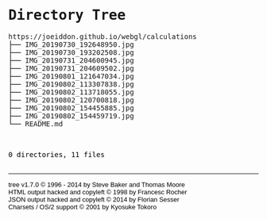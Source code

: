 <!DOCTYPE html>
<html>
<head>
 <meta http-equiv="Content-Type" content="text/html; charset=UTF-8">
 <meta name="Author" content="Made by 'tree'">
 <meta name="GENERATOR" content="$Version: $ tree v1.7.0 (c) 1996 - 2014 by Steve Baker, Thomas Moore, Francesc Rocher, Florian Sesser, Kyosuke Tokoro $">
 <title>Directory Tree</title>
 <style type="text/css">
  <!-- 
  BODY { font-family : ariel, monospace, sans-serif; }
  P { font-weight: normal; font-family : ariel, monospace, sans-serif; color: black; background-color: transparent;}
  B { font-weight: normal; color: black; background-color: transparent;}
  A:visited { font-weight : normal; text-decoration : none; background-color : transparent; margin : 0px 0px 0px 0px; padding : 0px 0px 0px 0px; display: inline; }
  A:link    { font-weight : normal; text-decoration : none; margin : 0px 0px 0px 0px; padding : 0px 0px 0px 0px; display: inline; }
  A:hover   { color : #000000; font-weight : normal; text-decoration : underline; background-color : yellow; margin : 0px 0px 0px 0px; padding : 0px 0px 0px 0px; display: inline; }
  A:active  { color : #000000; font-weight: normal; background-color : transparent; margin : 0px 0px 0px 0px; padding : 0px 0px 0px 0px; display: inline; }
  .VERSION { font-size: small; font-family : arial, sans-serif; }
  .NORM  { color: black;  background-color: transparent;}
  .FIFO  { color: purple; background-color: transparent;}
  .CHAR  { color: yellow; background-color: transparent;}
  .DIR   { color: blue;   background-color: transparent;}
  .BLOCK { color: yellow; background-color: transparent;}
  .LINK  { color: aqua;   background-color: transparent;}
  .SOCK  { color: fuchsia;background-color: transparent;}
  .EXEC  { color: green;  background-color: transparent;}
  -->
 </style>
</head>
<body>
	<h1>Directory Tree</h1><p>
	<a href="https://joeiddon.github.io/webgl/calculations">https://joeiddon.github.io/webgl/calculations</a><br>
	├── <a href="https://joeiddon.github.io/webgl/calculations/IMG_20190730_192648950.jpg">IMG_20190730_192648950.jpg</a><br>
	├── <a href="https://joeiddon.github.io/webgl/calculations/IMG_20190730_193202508.jpg">IMG_20190730_193202508.jpg</a><br>
	├── <a href="https://joeiddon.github.io/webgl/calculations/IMG_20190731_204600945.jpg">IMG_20190731_204600945.jpg</a><br>
	├── <a href="https://joeiddon.github.io/webgl/calculations/IMG_20190731_204609502.jpg">IMG_20190731_204609502.jpg</a><br>
	├── <a href="https://joeiddon.github.io/webgl/calculations/IMG_20190801_121647034.jpg">IMG_20190801_121647034.jpg</a><br>
	├── <a href="https://joeiddon.github.io/webgl/calculations/IMG_20190802_113307838.jpg">IMG_20190802_113307838.jpg</a><br>
	├── <a href="https://joeiddon.github.io/webgl/calculations/IMG_20190802_113718055.jpg">IMG_20190802_113718055.jpg</a><br>
	├── <a href="https://joeiddon.github.io/webgl/calculations/IMG_20190802_120700818.jpg">IMG_20190802_120700818.jpg</a><br>
	├── <a href="https://joeiddon.github.io/webgl/calculations/IMG_20190802_154455885.jpg">IMG_20190802_154455885.jpg</a><br>
	├── <a href="https://joeiddon.github.io/webgl/calculations/IMG_20190802_154459719.jpg">IMG_20190802_154459719.jpg</a><br>
	└── <a href="https://joeiddon.github.io/webgl/calculations/README.md">README.md</a><br>
	<br><br>
	</p>
	<p>

0 directories, 11 files
	<br><br>
	</p>
	<hr>
	<p class="VERSION">
		 tree v1.7.0 © 1996 - 2014 by Steve Baker and Thomas Moore <br>
		 HTML output hacked and copyleft © 1998 by Francesc Rocher <br>
		 JSON output hacked and copyleft © 2014 by Florian Sesser <br>
		 Charsets / OS/2 support © 2001 by Kyosuke Tokoro
	</p>
</body>
</html>
